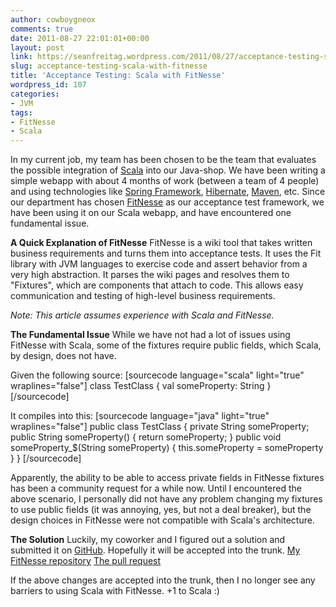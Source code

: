 ```yaml
---
author: cowboygneox
comments: true
date: 2011-08-27 22:01:01+00:00
layout: post
link: https://seanfreitag.wordpress.com/2011/08/27/acceptance-testing-scala-with-fitnesse/
slug: acceptance-testing-scala-with-fitnesse
title: 'Acceptance Testing: Scala with FitNesse'
wordpress_id: 107
categories:
- JVM
tags:
- FitNesse
- Scala
---
```


In my current job, my team has been chosen to be the team that evaluates the possible integration of [Scala](http://www.scala-lang.org) into our Java-shop. We have been writing a simple webapp with about 4 months of work (between a team of 4 people) and using technologies like [Spring Framework](http://www.springsource.org), [Hibernate](http://www.hibernate.org), [Maven](http://maven.apache.org), etc. Since our department has chosen [FitNesse](http://fitnesse.org) as our acceptance test framework, we have been using it on our Scala webapp, and have encountered one fundamental issue.

**A Quick Explanation of FitNesse**
FitNesse is a wiki tool that takes written business requirements and turns them into acceptance tests. It uses the Fit library with JVM languages to exercise code and assert behavior from a very high abstraction. It parses the wiki pages and resolves them to "Fixtures", which are components that attach to code. This allows easy communication and testing of high-level business requirements.

_Note: This article assumes experience with Scala and FitNesse._

**The Fundamental Issue**
While we have not had a lot of issues using FitNesse with Scala, some of the fixtures require public fields, which Scala, by design, does not have.

Given the following source:
[sourcecode language="scala" light="true" wraplines="false"]
class TestClass {
  val someProperty: String
}
[/sourcecode]

It compiles into this:
[sourcecode language="java" light="true" wraplines="false"]
public class TestClass {
  private String someProperty;
  public String someProperty() {
    return someProperty;
  }
  public void someProperty_$(String someProperty) {
    this.someProperty = someProperty
  }
}
[/sourcecode]

Apparently, the ability to be able to access private fields in FitNesse fixtures has been a community request for a while now. Until I encountered the above scenario, I personally did not have any problem changing my fixtures to use public fields (it was annoying, yes, but not a deal breaker), but the design choices in FitNesse were not compatible with Scala's architecture.

**The Solution**
Luckily, my coworker and I figured out a solution and submitted it on [GitHub](https://github.com). Hopefully it will be accepted into the trunk.
[My FitNesse repository](https://github.com/gneoxsolutions/fitnesse)
[The pull request](https://github.com/unclebob/fitnesse/pull/44)

If the above changes are accepted into the trunk, then I no longer see any barriers to using Scala with FitNesse. +1 to Scala :)
